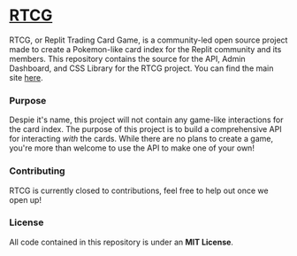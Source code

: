 # [RTCG](https://rtcg.repl.co/)

RTCG, or Replit Trading Card Game, is a community-led open source project made to create a Pokemon-like card index for the Replit community and its members. This repository contains the source for the API, Admin Dashboard, and CSS Library for the RTCG project. You can find the main site [here](https://rtcg.repl.co/).

### Purpose

Despie it's name, this project will not contain any game-like interactions for the card index. The purpose of this project is to build a comprehensive API for interacting *with* the cards. While there are no plans to create a game, you're more than welcome to use the API to make one of your own!

### Contributing

RTCG is currently closed to contributions, feel free to help out once we open up!

### License

All code contained in this repository is under an **MIT License**.
